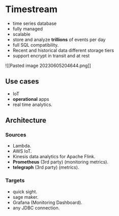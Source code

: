 # Timestream
- time series database
- fully managed
- scalable
- store and analyze **trillions** of events per day
- full SQL compatibility.
- Recent and historical data different storage tiers
- support encrypt in transit and at rest

![[Pasted image 20230605204644.png]]

## Use cases 
- IoT
- **operational** apps
- real time analytics.

## Architecture
### Sources
- Lambda.
- AWS IoT.
- Kinesis data analytics for Apache Flink.
- **Prometheus** (3rd party) (monitoring metrics).
- **telegraph** (3rd party) (metrics).

### Targets
- quick sight.
- sage maker.
- Grafana (Monitoring Dashboard).
- any JDBC connection.